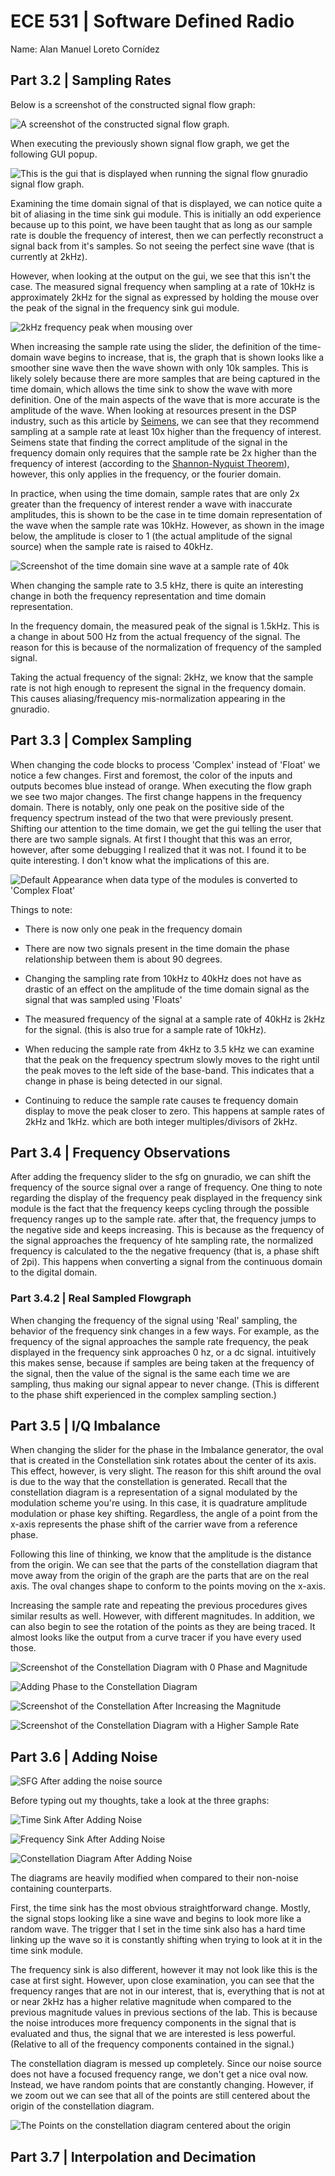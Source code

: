 # ECE 531 | Software Defined Radio

Name: Alan Manuel Loreto Cornídez

## Part 3.2 | Sampling Rates

Below is a screenshot of the constructed signal flow graph:

![A screenshot of the constructed signal flow graph.](assets/imgs/grc-graph-1a.png)

When executing the previously shown signal flow graph, we get the following GUI
popup.

![This is the gui that is displayed when running the signal flow gnuradio signal flow graph.](assets/imgs/sinusoidal-visualizataion.png)

Examining the time domain signal of that is displayed, we can notice quite a bit
of aliasing in the time sink gui module. This is initially an odd experience
because up to this point, we have been taught that as long as our sample rate is
double the frequency of interest, then we can perfectly reconstruct a signal
back from it's samples. So not seeing the perfect sine wave (that is currently
at 2kHz).

However, when looking at the output on the gui, we see that this isn't the case.
The measured signal frequency when sampling at a rate of 10kHz is approximately
2kHz for the signal as expressed by holding the mouse over the peak of the
signal in the frequency sink gui module.

![2kHz frequency peak when mousing over](assets/imgs/2k-freuqncy-peak.png)

When increasing the sample rate using the slider, the definition of the
time-domain wave begins to increase, that is, the graph that is shown looks like
a smoother sine wave then the wave shown with only 10k samples. This is likely
solely because there are more samples that are being captured in the time
domain, which allows the time sink to show the wave with more definition. One of
the main aspects of the wave that is more accurate is the amplitude of the wave.
When looking at resources present in the DSP industry, such as this article by
[Seimens](https://community.sw.siemens.com/s/article/digital-signal-processing-sampling-rates-bandwidth-spectral-lines-and-more),
we can see that they recommend sampling at a sample rate at least 10x higher
than the frequency of interest. Seimens state that finding the correct amplitude
of the signal in the frequency domain only requires that the sample rate be 2x
higher than the frequency of interest (according to the
[Shannon-Nyquist Theorem](https://en.wikipedia.org/wiki/Nyquist%E2%80%93Shannon_sampling_theorem)),
however, this only applies in the frequency, or the fourier domain.

In practice, when using the time domain, sample rates that are only 2x greater
than the frequency of interest render a wave with inaccurate amplitudes, this is
shown to be the case in te time domain representation of the wave when the
sample rate was 10kHz. However, as shown in the image below, the amplitude is
closer to 1 (the actual amplitude of the signal source) when the sample rate is
raised to 40kHz.

![Screenshot of the time domain sine wave at a sample rate of 40k](assets/imgs/40ksampletimedomain.png)

When changing the sample rate to 3.5 kHz, there is quite an interesting change
in both the frequency representation and time domain representation.

In the frequency domain, the measured peak of the signal is 1.5kHz. This is a
change in about 500 Hz from the actual frequency of the signal. The reason for
this is because of the normalization of frequency of the sampled signal.

Taking the actual frequency of the signal: 2kHz, we know that the sample rate is
not high enough to represent the signal in the frequency domain. This causes
aliasing/frequency mis-normalization appearing in the gnuradio.

## Part 3.3 | Complex Sampling

When changing the code blocks to process 'Complex' instead of 'Float' we notice
a few changes. First and foremost, the color of the inputs and outputs becomes
blue instead of orange. When executing the flow graph we see two major changes.
The first change happens in the frequency domain. There is notably, only one
peak on the positive side of the frequency spectrum instead of the two that were
previously present. Shifting our attention to the time domain, we get the gui
telling the user that there are two sample signals. At first I thought that this
was an error, however, after some debugging I realized that it was not. I found
it to be quite interesting. I don't know what the implications of this are.

![Default Appearance when data type of the modules is converted to 'Complex Float'](assets/imgs/gnuradio-output-complex-default.png)

Things to note:

- There is now only one peak in the frequency domain

- There are now two signals present in the time domain the phase relationship
  between them is about 90 degrees.

- Changing the sampling rate from 10kHz to 40kHz does not have as drastic of an
  effect on the amplitude of the time domain signal as the signal that was
  sampled using 'Floats'

- The measured frequency of the signal at a sample rate of 40kHz is 2kHz for the
  signal. (this is also true for a sample rate of 10kHz).

- When reducing the sample rate from 4kHz to 3.5 kHz we can examine that the
  peak on the frequency spectrum slowly moves to the right until the peak moves
  to the left side of the base-band. This indicates that a change in phase is
  being detected in our signal.

- Continuing to reduce the sample rate causes te frequency domain display to
  move the peak closer to zero. This happens at sample rates of 2kHz and 1kHz.
  which are both integer multiples/divisors of 2kHz.

## Part 3.4 | Frequency Observations

After adding the frequency slider to the sfg on gnuradio, we can shift the
frequency of the source signal over a range of frequency. One thing to note
regarding the display of the frequency peak displayed in the frequency sink
module is the fact that the frequency keeps cycling through the possible
frequency ranges up to the sample rate. after that, the frequency jumps to the
negative side and keeps increasing. This is because as the frequency of the
signal approaches the frequency of hte sampling rate, the normalized frequency
is calculated to the the negative frequency (that is, a phase shift of 2pi).
This happens when converting a signal from the continuous domain to the digital
domain.

### Part 3.4.2 | Real Sampled Flowgraph

When changing the frequency of the signal using 'Real' sampling, the behavior of
the frequency sink changes in a few ways. For example, as the frequency of the
signal approaches the sample rate frequency, the peak displayed in the frequency
sink approaches 0 hz, or a dc signal. intuitively this makes sense, because if
samples are being taken at the frequency of the signal, then the value of the
signal is the same each time we are sampling, thus making our signal appear to
never change. (This is different to the phase shift experienced in the complex
sampling section.)

## Part 3.5 | I/Q Imbalance

When changing the slider for the phase in the Imbalance generator, the oval that
is created in the Constellation sink rotates about the center of its axis. This
effect, however, is very slight. The reason for this shift around the oval is
due to the way that the constellation is generated. Recall that the
constellation diagram is a representation of a signal modulated by the
modulation scheme you're using. In this case, it is quadrature amplitude
modulation or phase key shifting. Regardless, the angle of a point from the
x-axis represents the phase shift of the carrier wave from a reference phase.

Following this line of thinking, we know that the amplitude is the distance from
the origin. We can see that the parts of the constellation diagram that move
away from the origin of the graph are the parts that are on the real axis. The
oval changes shape to conform to the points moving on the x-axis.

Increasing the sample rate and repeating the previous procedures gives similar
results as well. However, with different magnitudes. In addition, we can also
begin to see the rotation of the points as they are being traced. It almost
looks like the output from a curve tracer if you have every used those.

![Screenshot of the Constellation Diagram with 0 Phase and Magnitude](../../assets/imgs/lower-magnitude-constellation.png)

![Adding Phase to the Constellation Diagram](../../assets/imgs/phase-added-constellation.png)

![Screenshot of the Constellation After Increasing the Magnitude](../../assets/imgs/lower-sample-constellation.png)

![Screenshot of the Constellation Diagram with a Higher Sample Rate](../../assets/imgs/curve-tracer-lookin-thing.png)

## Part 3.6 | Adding Noise

![SFG After adding the noise source](../../assets/imgs/noise-source.png)

Before typing out my thoughts, take a look at the three graphs:

![Time Sink After Adding Noise](assets/imgs/noise-time.png)

![Frequency Sink After Adding Noise](assets/imgs/freq-sink-after-noise.png)

![Constellation Diagram After Adding Noise](assets/imgs/constellation-noise-sink.png)

The diagrams are heavily modified when compared to their non-noise containing
counterparts.

First, the time sink has the most obvious straightforward change. Mostly, the
signal stops looking like a sine wave and begins to look more like a random
wave. The trigger that I set in the time sink also has a hard time linking up
the wave so it is constantly shifting when trying to look at it in the time sink
module.

The frequency sink is also different, however it may not look like this is the
case at first sight. However, upon close examination, you can see that the
frequency ranges that are not in our interest, that is, everything that is not
at or near 2kHz has a higher relative magnitude when compared to the previous
magnitude values in previous sections of the lab. This is because the noise
introduces more frequency components in the signal that is evaluated and thus,
the signal that we are interested is less powerful. (Relative to all of the
frequency components contained in the signal.)

The constellation diagram is messed up completely. Since our noise source does
not have a focused frequency range, we don't get a nice oval now. Instead, we
have random points that are constantly changing. However, if we zoom out we can
see that all of the points are still centered about the origin of the
constellation diagram.

![The Points on the constellation diagram centered about the origin](assets/imgs/centered-about-origin-constellation.png)


## Part 3.7 | Interpolation and Decimation 







